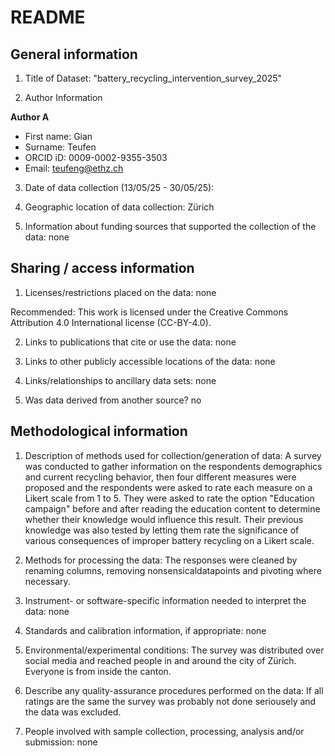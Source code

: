 # README

## General information

1.  Title of Dataset:  "battery_recycling_intervention_survey_2025"

2.  Author Information

**Author A**

- First name: Gian
- Surname: Teufen
- ORCID iD: 0009-0002-9355-3503
- Email: teufeng@ethz.ch

3.  Date of data collection (13/05/25 - 30/05/25):

4.  Geographic location of data collection: Zürich

5.  Information about funding sources that supported the collection of
    the data: none

## Sharing / access information

1.  Licenses/restrictions placed on the data:  none

Recommended: This work is licensed under the Creative Commons Attribution 4.0 International license (CC-BY-4.0).

2.  Links to publications that cite or use the data: none

3.  Links to other publicly accessible locations of the data: none

4.  Links/relationships to ancillary data sets: none

5.  Was data derived from another source? no

## Methodological information

1.  Description of methods used for collection/generation of data: 
A survey was conducted to gather information on the respondents demographics and current recycling behavior, then four different measures were proposed and the respondents were asked to rate each measure on a Likert scale from 1 to 5. They were asked to rate the option "Education campaign" before and after reading the education content to determine whether their knowledge would influence this result. Their previous knowledge was also tested by letting them rate the significance of various consequences of improper battery recycling on a Likert scale.

2.  Methods for processing the data: 
    The responses were cleaned by renaming columns, removing nonsensicaldatapoints and pivoting where necessary. 

3.  Instrument- or software-specific information needed to interpret the
    data: none

4.  Standards and calibration information, if appropriate: none

5.  Environmental/experimental conditions: 
    The survey was distributed over social media and reached people in and around the city of Zürich. Everyone is from inside the canton.

6.  Describe any quality-assurance procedures performed on the data: If all ratings are the same the survey was probably not done seriousely and the data was excluded. 

7.  People involved with sample collection, processing, analysis and/or
    submission: none

